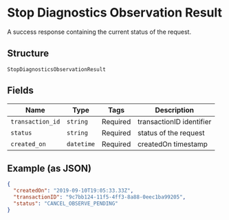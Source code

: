 
# Stop Diagnostics Observation Result

A success response containing the current status of the request.

## Structure

`StopDiagnosticsObservationResult`

## Fields

| Name | Type | Tags | Description |
|  --- | --- | --- | --- |
| `transaction_id` | `string` | Required | transactionID identifier |
| `status` | `string` | Required | status of the request |
| `created_on` | `datetime` | Required | createdOn timestamp |

## Example (as JSON)

```json
{
  "createdOn": "2019-09-10T19:05:33.33Z",
  "transactionID": "9c7bb124-11f5-4ff3-8a88-0eec1ba99205",
  "status": "CANCEL_OBSERVE_PENDING"
}
```

